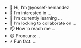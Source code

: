 - 👋 Hi, I’m @yossef-hernandez
- 👀 I’m interested in ...
- 🌱 I’m currently learning ...
- 💞️ I’m looking to collaborate on ...
- 📫 How to reach me ...
- 😄 Pronouns: ..
- ⚡ Fun fact: ...

<!---
yossef-hernandez/yossef-hernandez is a ✨ special ✨ repository because its `README.md` (this file) appears on your GitHub profile.
You can click the Preview link to take a look at your changes.
--->
